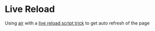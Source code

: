 # Live Reload

Using [air](https://github.com/air-verse/air) with a
[live reload script trick](https://www.reddit.com/r/golang/comments/19ddc6h/comment/kj682kn/?utm_source=share&utm_medium=web3x&utm_name=web3xcss&utm_term=1&utm_content=share_button)
to get auto refresh of the page
